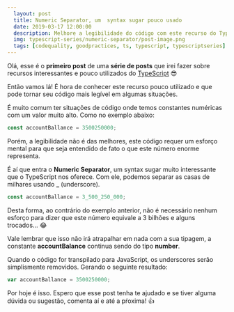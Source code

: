 ```yaml
---
  layout: post
  title: Numeric Separator, um  syntax sugar pouco usado
  date: 2019-03-17 12:00:00
  description: Melhore a legibilidade do código com este recurso do TypeScript!
  img: typescript-series/numeric-separator/post-image.png
  tags: [codequality, goodpractices, ts, typescript, typescriptseries] 
---
```


Olá, esse é o **primeiro post** de uma **série de posts** que irei fazer sobre recursos interessantes e pouco utilizados do [TypeScript](https://www.typescriptlang.org/) :sunglasses: 

Então vamos lá! É hora de conhecer este recurso pouco utilizado e que pode tornar seu código mais legível em algumas situações.

É muito comum ter situações de código onde temos constantes numéricas com um valor muito alto. Como no exemplo abaixo:

```typescript
const accountBallance = 3500250000;
```

Porém, a legibilidade não é das melhores, este código requer um esforço mental para que seja entendido de fato o que este número enorme representa.

É aí que entra o **Numeric Separator**, um syntax sugar muito interessante que o TypeScript nos oferece. Com ele, podemos separar as casas de milhares usando **_** (underscore).

```typescript
const accountBallance = 3_500_250_000;
```

Desta forma, ao contrário do exemplo anterior, não é necessário nenhum esforço para dizer que este número equivale a 3 bilhões e alguns trocados... :joy:

Vale lembrar que isso não irá atrapalhar em nada com a sua tipagem, a constante **accountBalance** continua sendo do tipo **number**.

Quando o código for transpilado para JavaScript, os underscores serão simplismente removidos. Gerando o seguinte resultado:

```javascript
var accountBallance = 3500250000;
```

Por hoje é isso. Espero que esse post tenha te ajudado e se tiver alguma dúvida ou sugestão, comenta aí e até a pŕoxima! :+1:


